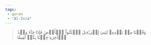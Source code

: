 ```yaml
---
tags: 
 - quran 
 - "Al-Isra"
---
```


> وَقُلۡنَا مِنۢ بَعۡدِهِۦ لِبَنِيٓ إِسۡرَـٰٓءِيلَ ٱسۡكُنُواْ ٱلۡأَرۡضَ فَإِذَا جَآءَ وَعۡدُ ٱلۡأٓخِرَةِ جِئۡنَا بِكُمۡ لَفِيفٗا
